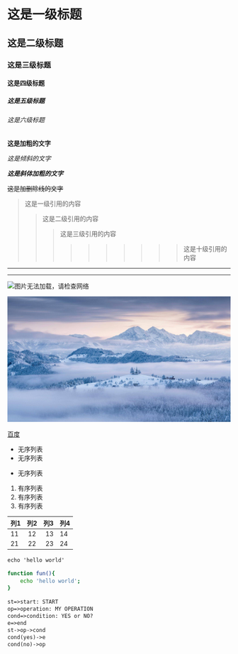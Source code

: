 # 这是一级标题

## 这是二级标题

### 这是三级标题

#### 这是四级标题

##### 这是五级标题

###### 这是六级标题

**这是加粗的文字**

*这是倾斜的文字*

***这是斜体加粗的文字***

~~这是加删除线的文字~~

> 这是一级引用的内容
>
> > 这是二级引用的内容
> >
> > > 这是三级引用的内容
> > >
> > > > > > > > > > 这是十级引用的内容

***

---

![图片无法加载，请检查网络](https://note.youdao.com/yws/public/resource/b9a060b5ec4f39918f0dd34d264cad5e/xmlnote/52186CAB6A5E4E12B91EE40C0D270988/124834 "CumulusCaribbean")

![图片无法加载，请检查网络](https://github.com/michaelbrucelin/MyFileBed/blob/main/PictureBed/SloveniaAlps_ZH-CN6052706424_1920x1080.jpg "CumulusCaribbean")

[百度](http://www.baidu.com "BaiDu")



* 无序列表
* 无序列表

- 无序列表



1. 有序列表
2. 有序列表
3. 有序列表



| 列1  | 列2  |  列3 | 列4  |
| ---- | :--: | ---: | ---- |
| 11   |  12  |   13 | 14   |
| 21   |  22  |   23 | 24   |



`echo 'hello world'`

```bash
function fun(){
    echo 'hello world';
}
```



```flow
st=>start: START
op=>operation: MY OPERATION
cond=>condition: YES or NO?
e=>end
st->op->cond
cond(yes)->e
cond(no)->op
```





















